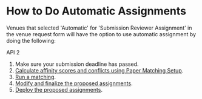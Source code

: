 # How to Do Automatic Assignments

Venues that selected 'Automatic' for 'Submission Reviewer Assignment' in the venue request form will have the option to use automatic assignment by doing the following:&#x20;

API 2

1. Make sure your submission deadline has passed.
2. [Calculate affinity scores and conflicts using Paper Matching Setup](how-to-setup-paper-matching-by-calculating-affinity-scores-and-conflicts.md).&#x20;
3. [Run a matching](how-to-run-a-paper-matching.md).&#x20;
4. [Modify and finalize the proposed assignments](how-to-modify-the-proposed-assignments.md).&#x20;
5. [Deploy the proposed assignments](how-to-deploy-the-proposed-assignments.md).&#x20;
